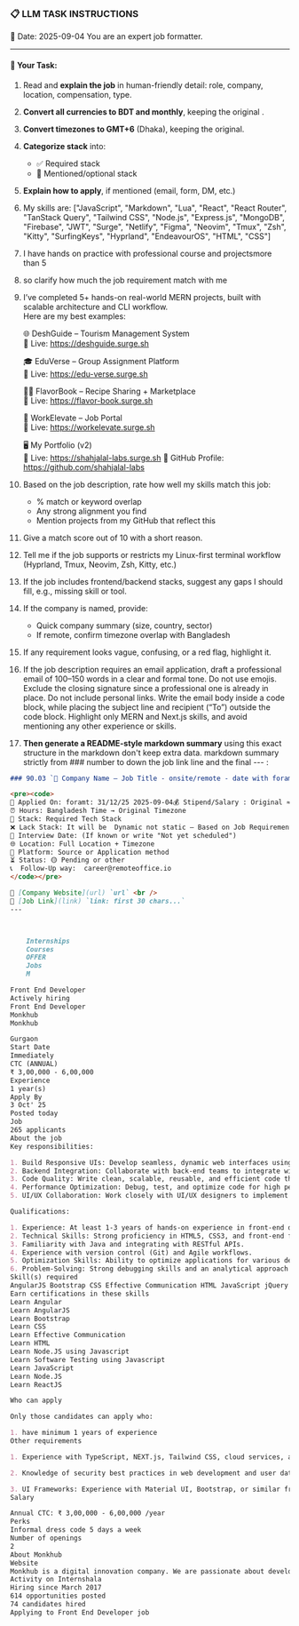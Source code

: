 ### 📋 LLM TASK INSTRUCTIONS  
📅 Date: 2025-09-04
You are an expert job formatter.

---

#### 🔧 Your Task:
1. Read and **explain the job** in human-friendly detail: role, company, location, compensation, type.  
2. **Convert all currencies to BDT and monthly**, keeping the original .  
3. **Convert timezones to GMT+6** (Dhaka), keeping the original.  
4. **Categorize stack** into:  
   - ✅ Required stack  
   - 🔧 Mentioned/optional stack  
5. **Explain how to apply**, if mentioned (email, form, DM, etc.)  
7. My skills are: ["JavaScript", "Markdown", "Lua", "React", "React Router", "TanStack Query", "Tailwind CSS", "Node.js", "Express.js", "MongoDB", "Firebase", "JWT", "Surge", "Netlify", "Figma", "Neovim", "Tmux", "Zsh", "Kitty", "SurfingKeys", "Hyprland", "EndeavourOS", "HTML", "CSS"]
8. I have hands on practice with professional course and projectsmore than 5
9. so clarify how much the job requirement match with me 
10. I’ve completed 5+ hands-on real-world MERN projects, built with scalable architecture and CLI workflow.  
    Here are my best examples:

    🌐 DeshGuide – Tourism Management System  
    🔗 Live: https://deshguide.surge.sh

    🎓 EduVerse – Group Assignment Platform  
    🔗 Live: https://edu-verse.surge.sh

    🧑‍🍳 FlavorBook – Recipe Sharing + Marketplace  
    🔗 Live: https://flavor-book.surge.sh

    💼 WorkElevate – Job Portal  
    🔗 Live: https://workelevate.surge.sh

    🖥️ My Portfolio (v2)  
    🔗 Live: https://shahjalal-labs.surge.sh
    🚀 GitHub Profile: https://github.com/shahjalal-labs

11. Based on the job description, rate how well my skills match this job:  
    - % match or keyword overlap  
    - Any strong alignment you find  
    - Mention projects from my GitHub that reflect this

12. Give a match score out of 10 with a short reason.

13. Tell me if the job supports or restricts my Linux-first terminal workflow (Hyprland, Tmux, Neovim, Zsh, Kitty, etc.)

14. If the job includes frontend/backend stacks, suggest any gaps I should fill, e.g., missing skill or tool.

15. If the company is named, provide:  
    - Quick company summary (size, country, sector)  
    - If remote, confirm timezone overlap with Bangladesh

16. If any requirement looks vague, confusing, or a red flag, highlight it.

17. If the job description requires an email application, draft a professional email of 100–150 words in a clear and formal tone. Do not use emojis. Exclude the closing signature since a professional one is already in place. Do not include personal links. Write the email body inside a code block, while placing the subject line and recipient (“To”) outside the code block. Highlight only MERN and Next.js skills, and avoid mentioning any other experience or skills.

18. **Then generate a README-style markdown summary** using this exact structure in the markdown don't keep extra data. markdown summary strictly from ### number to down the job link line and the final --- :
```markdown
### 90.03 `🏢 Company Name — Job Title - onsite/remote - date with foramt: 31/12/25 - BDT salary`

<pre><code>
📅 Applied On: foramt: 31/12/25 2025-09-04💰 Stipend/Salary : Original ≈ Converted BDT / Monthly
⏰ Hours: Bangladesh Time → Original Timezone
🧰 Stack: Required Tech Stack
❌ Lack Stack: It will be  Dynamic not static – Based on Job Requirements: For your example added: mysql, postgres, redis, docker, nginx, aws, gcp, azure, firebase, netlify, surge, figma, sketch, etc.
📆 Interview Date: (If known or write "Not yet scheduled")
🌐 Location: Full Location + Timezone
🧭 Platform: Source or Application method
⏳ Status: 🟡 Pending or other
📞  Follow-Up way:  career@remoteoffice.io
</code></pre>

🔗 [Company Website](url) `url` <br />
🔗 [Job Link](link) `link: first 30 chars...`
---



    Internships
    Courses
    OFFER
    Jobs
    M

Front End Developer
Actively hiring
Front End Developer
Monkhub
Monkhub

Gurgaon
Start Date
Immediately
CTC (ANNUAL)
₹ 3,00,000 - 6,00,000
Experience
1 year(s)
Apply By
3 Oct' 25
Posted today
Job
265 applicants
About the job
Key responsibilities:

1. Build Responsive UIs: Develop seamless, dynamic web interfaces using React.js, Redux, HTML, and CSS.
2. Backend Integration: Collaborate with back-end teams to integrate with Java-based services and RESTful APIs.
3. Code Quality: Write clean, scalable, reusable, and efficient code that adheres to best practices.
4. Performance Optimization: Debug, test, and optimize code for high performance and cross-browser compatibility.
5. UI/UX Collaboration: Work closely with UI/UX designers to implement user-focused features and interfaces.

Qualifications:

1. Experience: At least 1-3 years of hands-on experience in front-end development with React.js, JavaScript, and Redux.
2. Technical Skills: Strong proficiency in HTML5, CSS3, and front-end frameworks like Bootstrap or Material UI.
3. Familiarity with Java and integrating with RESTful APIs.
4. Experience with version control (Git) and Agile workflows.
5. Optimization Skills: Ability to optimize applications for various devices, browsers, and performance benchmarks.
6. Problem-Solving: Strong debugging skills and an analytical approach to problem-solving.
Skill(s) required
AngularJS Bootstrap CSS Effective Communication HTML JavaScript jQuery Node.js React Redux REST API Tailwind CSS
Earn certifications in these skills
Learn Angular
Learn AngularJS
Learn Bootstrap
Learn CSS
Learn Effective Communication
Learn HTML
Learn Node.JS using Javascript
Learn Software Testing using Javascript
Learn JavaScript
Learn Node.JS
Learn ReactJS

Who can apply

Only those candidates can apply who:

1. have minimum 1 years of experience
Other requirements

1. Experience with TypeScript, NEXT.js, Tailwind CSS, cloud services, and build tools (Webpack, etc.).

2. Knowledge of security best practices in web development and user data privacy.

3. UI Frameworks: Experience with Material UI, Bootstrap, or similar frameworks.
Salary

Annual CTC: ₹ 3,00,000 - 6,00,000 /year
Perks
Informal dress code 5 days a week
Number of openings
2
About Monkhub
Website
Monkhub is a digital innovation company. We are passionate about developing and delivering great services. We use design thinking, creativity, innovation, and an analytical approach to solve complex problems and create a timeless experience that helps our partners positively impact their businesses, customers, and community. Our team is dedicated like monks as our ethics are hard work and integrity.
Activity on Internshala
Hiring since March 2017
614 opportunities posted
74 candidates hired
Applying to Front End Developer job


```